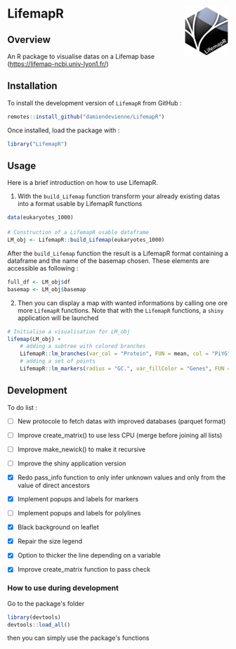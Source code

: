 # LifemapR <img src="man/figures/lifemapr-logo.png" align="right" style="float:right; width:20%;"/>

## Overview

An R package to visualise datas on a Lifemap base (https://lifemap-ncbi.univ-lyon1.fr/) 

## Installation

To install the development version of <code>LifemapR</code> from GitHub :
```r
remotes::install_github("damiendevienne/LifemapR")
```
Once installed, load the package with :
```r
library("LifemapR")
```


## Usage

Here is a brief introduction on how to use LifemapR.

1. With the ```build_Lifemap``` function transform your already existing datas into a format usable by LifemapR functions

```r
data(eukaryotes_1000)

# Construction of a LifemapR usable dataframe
LM_obj <- LifemapR::build_Lifemap(eukaryotes_1000)
```
After the ```build_Lifemap``` function the result is a LifemapR format containing a dataframe and the name of the basemap chosen. These elements are accessible as following :
```r
full_df <- LM_obj$df
basemap <- LM_obj$basemap
```

2. Then you can display a map with wanted informations by calling one ore more ```LifemapR``` functions.
Note that with the ```LifemapR``` functions, a ```shiny``` application will be launched

```r
# Initialise a visualisation for LM_obj
lifemap(LM_obj) + 
    # adding a subtree with colored branches
    LifemapR::lm_branches(var_col = "Protein", FUN = mean, col = "PiYG")+
    # adding a set of points
    LifemapR::lm_markers(radius = "GC.", var_fillColor = "Genes", FUN = mean) 
```

## Development

To do list : 
- [ ] New protocole to fetch datas with improved databases (parquet format)
- [ ] Improve create_matrix() to use less CPU (merge before joining all lists) 
- [ ] Improve make_newick() to make it recursive
- [ ] Improve the shiny application version

- [x] Redo pass_info function to only infer unknown values and only from the value of direct ancestors
- [x] Implement popups and labels for markers
- [ ] Implement popups and labels for polylines
- [x] Black background on leaflet
- [x] Repair the size legend
- [x] Option to thicker the line depending on a variable
- [x] Improve create_matrix function to pass check

### How to use during development

Go to the package's folder

```r
library(devtools)
devtools::load_all()
```
then you can simply use the package's functions
